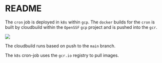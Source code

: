 # README

The `cron` job is deployed in `k8s` within `gcp`. The `docker` builds for the `cron` is built by cloudbuild within the `OpenSSF` `gcp` project and is pushed into the `gcr`.


![](https://i.imgur.com/thKKlLJ.png)


The cloudbuild runs based on push to the `main` branch.

The `k8s` cron-job uses the `gcr.io` registry to pull images.
